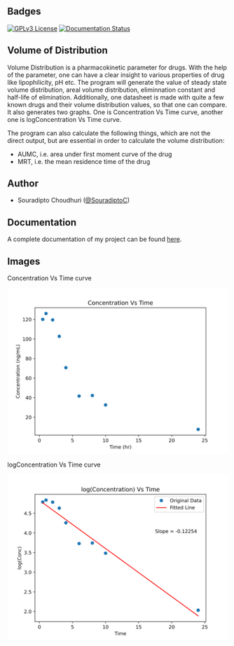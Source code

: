 
## Badges

[![GPLv3 License](https://img.shields.io/badge/License-GPL%20v3-yellow.svg)](https://opensource.org/licenses/)
[![Documentation Status](https://readthedocs.org/projects/volume-distribution/badge/?version=latest)](https://volume-distribution.readthedocs.io/en/latest/?badge=latest)

## Volume of Distribution

Volume Distribution is a pharmacokinetic parameter for drugs. With the help of the parameter, one can have a clear insight to various properties of drug like lipophilicity, pH etc. The program will generate the value of steady state volume distribution, areal volume distribution, eliminnation constant and half-life of elimination. Additionally, one datasheet is made with quite a few known drugs and their volume distribution values, so that one can compare. It also generates two graphs. One is Concentration Vs Time curve, another one is logConcentration Vs Time curve. 

The program can also calculate the following things, which are not the direct output, but are essential in order to calculate the volume distribution:
- AUMC, i.e. area under first moment curve of the drug
- MRT, i.e. the mean residence time of the drug


## Author

- Souradipto Choudhuri ([@SouradiptoC](https://github.com/SouradiptoC))

## Documentation

A complete documentation of my project can be found [here](https://volume-distribution.readthedocs.io/en/latest/).
  
## Images

Concentration Vs Time curve

![Concentration Vs Time curve](https://github.com/SouradiptoC/volume-distribution/blob/master/result/ConcVsTime.svg)

logConcentration Vs Time curve

![logConc Vs Time curve](https://github.com/SouradiptoC/volume-distribution/blob/master/result/logConcVsTime.svg)

  
